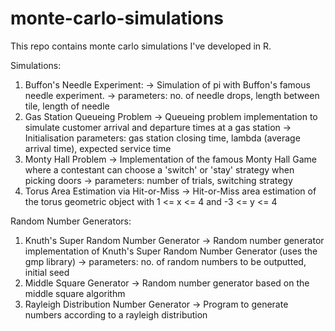 # monte-carlo-simulations

This repo contains monte carlo simulations I've developed in R. 

Simulations:
  1. Buffon's Needle Experiment: 
    -> Simulation of pi with Buffon's famous needle experiment. 
    -> parameters: no. of needle drops, length between tile, length of needle
  2. Gas Station Queueing Problem
    -> Queueing problem implementation to simulate customer arrival and departure times at a gas station
    -> Initialisation parameters: gas station closing time, lambda (average arrival time), expected service time 
  3. Monty Hall Problem
    -> Implementation of the famous Monty Hall Game where a contestant can choose a
       'switch' or 'stay' strategy when picking doors
    -> parameters: number of trials, switching strategy
  4. Torus Area Estimation via Hit-or-Miss
    -> Hit-or-Miss area estimation of the torus geometric object with 1 <= x <= 4 and -3 <= y <= 4
  
Random Number Generators:
  1. Knuth's Super Random Number Generator
    -> Random number generator implementation of Knuth's Super Random Number Generator (uses the gmp library)
    -> parameters: no. of random numbers to be outputted, initial seed
  2. Middle Square Generator
    -> Random number generator based on the middle square algorithm
  3. Rayleigh Distribution Number Generator
    -> Program to generate numbers according to a rayleigh distribution

